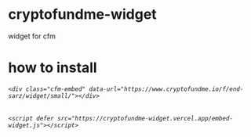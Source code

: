 # cryptofundme-widget
widget for cfm

# how to install

###### `<div class="cfm-embed" data-url="https://www.cryptofundme.io/f/end-sarz/widget/small/"></div>`
###### `<script defer src="https://cryptofundme-widget.vercel.app/embed-widget.js"></script>`